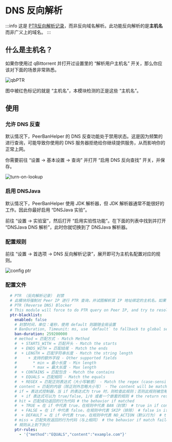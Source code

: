 # DNS 反向解析

:::info
这是 [PTR反向解析记录](https://www.cloudflare.com/zh-cn/learning/dns/dns-records/dns-ptr-record/)，而非反向域名解析。此功能反向解析的是**主机名**而非广义上的域名。
:::

## 什么是主机名？

如果你使用过 qBittorrent 并打开过设置里的 “解析用户主机名” 开关，那么你应该对下面的场景非常熟悉。

![qbPTR](./assets/ptr-example.png)

图中被红色标记的就是 “主机名”，本模块检测的正是这些 “主机名”。

## 使用

### 允许 DNS 反查

默认情况下，PeerBanHelper 的 DNS 反查功能处于禁用状态。这是因为频繁的进行查询，可能导致你使用的 DNS 服务器拒绝给你继续提供服务，从而影响你的正常上网。

你需要前往 “设置 -> 基本设置 -> 查询” 并打开 “启用 DNS 反向查找” 开关，并保存。

![turn-on-lookup](./assets/turn-on-ptr-lookup.png)

### 启用 DNSJava

默认情况下，PeerBanHelper 使用 JDK 解析器，但 JDK 解析器通常不能很好的工作。因此你最好启用 “DNSJava 实验”。

前往 “设置 -> 实验室”，然后打开 “启用实验性功能”。在下面的列表中找到并打开 “DNSJava DNS 解析”，此时你就切换到了 DNSJava 解析器。

### 配置规则

前往 “设置 -> 首选项 -> DNS 反向解析记录”，展开即可为主机名配置对应的规则。

![config ptr](./assets/ptr-config.png)

### 配置文件

```yaml
  # PTR （反向解析记录） 封禁
  # 此模块将强制对 Peer IP 进行 PTR 查询，并试图解析其 IP 地址绑定的主机名。如果 IP 地址绑定了一个主机名且主机名匹配下列规则，则执行操作
  # PTR (Reverse DNS) Blocker
  # This module will force to do PTR query on Peer IP, and try to resolve the hostname that bind with IP address. If the IP address bind with a hostname and the hostname match the rules below, then do the action
  ptr-blacklist:
    enabled: false
    # 封禁时间，单位：毫秒，使用 default 则跟随全局设置
    # BanDuration, Timeunit: ms, use `default` to fallback to global settings
    ban-duration: 259200000
    # method = 匹配方式 - Match Method
    #  + STARTS_WITH = 匹配开头 - Match the starts
    #  + ENDS_WITH = 匹配结尾 - Match the ends
    #  + LENGTH = 匹配字符串长度 - Match the string length
    #     + 支持的额外字段 - Other supported fields
    #       * min = 最小长度 - Min length
    #       * max = 最大长度 - Max length
    #  + CONTAINS = 匹配包含 - Match the contains
    #  + EQUALS = 匹配相同 - Match the equals
    #  + REGEX = 匹配正则表达式（大小写敏感） - Match the regex (case-sensitive)
    # content = 匹配的内容（除正则外忽略大小写） - The content will be matched
    # if = 表达式控制器，当 if 的表达式为 true 时，则检查此规则；否则此规则被忽略。 # if controller, `0` or `false` will skip this rule
    #  + if 表达式可以为 true/false, 1/0 或者一个嵌套的规则 # the return result can be `true` or `false` and `0` or `1`
    # hit = 匹配成功返回的行为代码 # the behavior if matched
    #  + TRUE = 在 if 中代表 true，在规则中代表 BAN（封禁） # true in if controller, BAN in rule
    #  + FALSE = 在 if 中代表 false，在规则中代表 SKIP（排除） # false in if controller, SKIP in rule
    #  + DEFAULT = 在 if 中代表 true，在规则中代表 NO_ACTION（默认行为） # true in if controller, NO_ACTION in rule
    # miss = 匹配失败返回的行为代码（与上相同） # the behavior if match failed, same as above
    # 规则从上到下执行
    ptr-rules:
      - '{"method":"EQUALS","content":"example.com"}'
```
